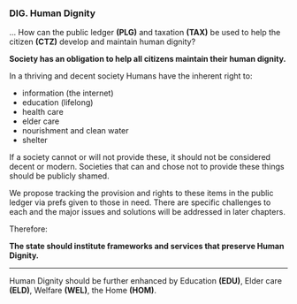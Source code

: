 ### DIG. Human Dignity

... How can the public ledger **(PLG)** and taxation **(TAX)** be used to help the citizen **(CTZ)** develop and maintain human dignity?

**Society has an obligation to help all citizens maintain their human dignity.**

In a thriving and decent society Humans have the inherent right to:

- information (the internet)
- education (lifelong)
- health care
- elder care
- nourishment and clean water
- shelter

If a society cannot or will not provide these, it should not be considered decent or modern. Societies that can and chose not to provide these things should be publicly shamed.

We propose tracking the provision and rights to these items in the public ledger via prefs given to those in need.  There are specific challenges to each and the major issues and solutions will be addressed in later chapters.



Therefore:

**The state should institute frameworks and services that preserve Human Dignity.**

----------

Human Dignity should be further enhanced by Education **(EDU)**, Elder care **(ELD)**, Welfare **(WEL)**, the Home **(HOM)**.






